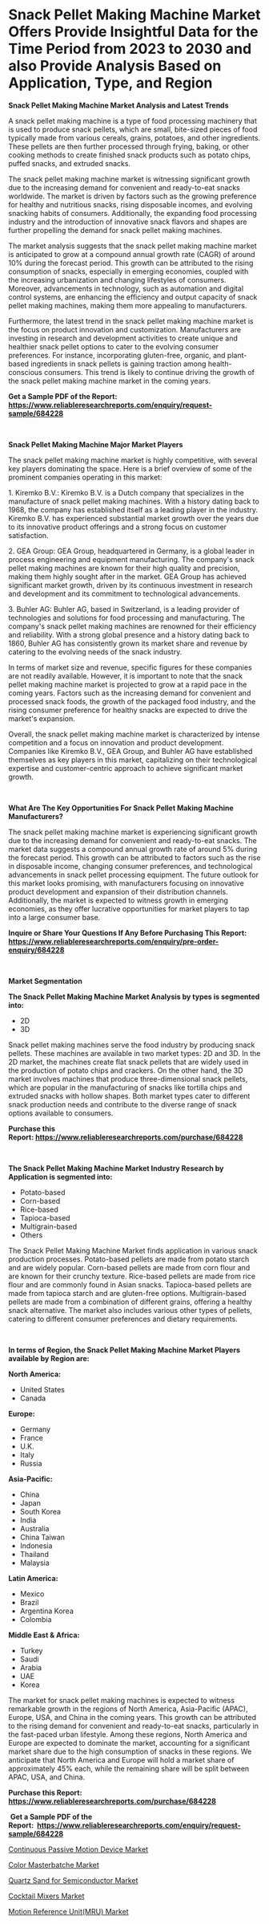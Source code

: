 <p><h1>Snack Pellet Making Machine Market Offers Provide Insightful Data for the Time Period from 2023 to 2030 and also Provide Analysis Based on Application, Type, and Region</h1></p><p><strong>Snack Pellet Making Machine Market Analysis and Latest Trends</strong></p>
<p><p>A snack pellet making machine is a type of food processing machinery that is used to produce snack pellets, which are small, bite-sized pieces of food typically made from various cereals, grains, potatoes, and other ingredients. These pellets are then further processed through frying, baking, or other cooking methods to create finished snack products such as potato chips, puffed snacks, and extruded snacks.</p><p>The snack pellet making machine market is witnessing significant growth due to the increasing demand for convenient and ready-to-eat snacks worldwide. The market is driven by factors such as the growing preference for healthy and nutritious snacks, rising disposable incomes, and evolving snacking habits of consumers. Additionally, the expanding food processing industry and the introduction of innovative snack flavors and shapes are further propelling the demand for snack pellet making machines.</p><p>The market analysis suggests that the snack pellet making machine market is anticipated to grow at a compound annual growth rate (CAGR) of around 10% during the forecast period. This growth can be attributed to the rising consumption of snacks, especially in emerging economies, coupled with the increasing urbanization and changing lifestyles of consumers. Moreover, advancements in technology, such as automation and digital control systems, are enhancing the efficiency and output capacity of snack pellet making machines, making them more appealing to manufacturers.</p><p>Furthermore, the latest trend in the snack pellet making machine market is the focus on product innovation and customization. Manufacturers are investing in research and development activities to create unique and healthier snack pellet options to cater to the evolving consumer preferences. For instance, incorporating gluten-free, organic, and plant-based ingredients in snack pellets is gaining traction among health-conscious consumers. This trend is likely to continue driving the growth of the snack pellet making machine market in the coming years.</p></p>
<p><strong>Get a Sample PDF of the Report:&nbsp; <a href="https://www.reliableresearchreports.com/enquiry/request-sample/684228">https://www.reliableresearchreports.com/enquiry/request-sample/684228</a></strong></p>
<p>&nbsp;</p>
<p><strong>Snack Pellet Making Machine Major Market Players</strong></p>
<p><p>The snack pellet making machine market is highly competitive, with several key players dominating the space. Here is a brief overview of some of the prominent companies operating in this market:</p><p>1. Kiremko B.V.: Kiremko B.V. is a Dutch company that specializes in the manufacture of snack pellet making machines. With a history dating back to 1968, the company has established itself as a leading player in the industry. Kiremko B.V. has experienced substantial market growth over the years due to its innovative product offerings and a strong focus on customer satisfaction.</p><p>2. GEA Group: GEA Group, headquartered in Germany, is a global leader in process engineering and equipment manufacturing. The company's snack pellet making machines are known for their high quality and precision, making them highly sought after in the market. GEA Group has achieved significant market growth, driven by its continuous investment in research and development and its commitment to technological advancements.</p><p>3. Buhler AG: Buhler AG, based in Switzerland, is a leading provider of technologies and solutions for food processing and manufacturing. The company's snack pellet making machines are renowned for their efficiency and reliability. With a strong global presence and a history dating back to 1860, Buhler AG has consistently grown its market share and revenue by catering to the evolving needs of the snack industry.</p><p>In terms of market size and revenue, specific figures for these companies are not readily available. However, it is important to note that the snack pellet making machine market is projected to grow at a rapid pace in the coming years. Factors such as the increasing demand for convenient and processed snack foods, the growth of the packaged food industry, and the rising consumer preference for healthy snacks are expected to drive the market's expansion.</p><p>Overall, the snack pellet making machine market is characterized by intense competition and a focus on innovation and product development. Companies like Kiremko B.V., GEA Group, and Buhler AG have established themselves as key players in this market, capitalizing on their technological expertise and customer-centric approach to achieve significant market growth.</p></p>
<p>&nbsp;</p>
<p><strong>What Are The Key Opportunities For Snack Pellet Making Machine Manufacturers?</strong></p>
<p><p>The snack pellet making machine market is experiencing significant growth due to the increasing demand for convenient and ready-to-eat snacks. The market data suggests a compound annual growth rate of around 5% during the forecast period. This growth can be attributed to factors such as the rise in disposable income, changing consumer preferences, and technological advancements in snack pellet processing equipment. The future outlook for this market looks promising, with manufacturers focusing on innovative product development and expansion of their distribution channels. Additionally, the market is expected to witness growth in emerging economies, as they offer lucrative opportunities for market players to tap into a large consumer base.</p></p>
<p><strong>Inquire or Share Your Questions If Any Before Purchasing This Report: <a href="https://www.reliableresearchreports.com/enquiry/pre-order-enquiry/684228">https://www.reliableresearchreports.com/enquiry/pre-order-enquiry/684228</a></strong></p>
<p>&nbsp;</p>
<p><strong>Market Segmentation</strong></p>
<p><strong>The Snack Pellet Making Machine Market Analysis by types is segmented into:</strong></p>
<p><ul><li>2D</li><li>3D</li></ul></p>
<p><p>Snack pellet making machines serve the food industry by producing snack pellets. These machines are available in two market types: 2D and 3D. In the 2D market, the machines create flat snack pellets that are widely used in the production of potato chips and crackers. On the other hand, the 3D market involves machines that produce three-dimensional snack pellets, which are popular in the manufacturing of snacks like tortilla chips and extruded snacks with hollow shapes. Both market types cater to different snack production needs and contribute to the diverse range of snack options available to consumers.</p></p>
<p><strong>Purchase this Report:&nbsp;<a href="https://www.reliableresearchreports.com/purchase/684228">https://www.reliableresearchreports.com/purchase/684228</a></strong></p>
<p>&nbsp;</p>
<p><strong>The Snack Pellet Making Machine Market Industry Research by Application is segmented into:</strong></p>
<p><ul><li>Potato-based</li><li>Corn-based</li><li>Rice-based</li><li>Tapioca-based</li><li>Multigrain-based</li><li>Others</li></ul></p>
<p><p>The Snack Pellet Making Machine Market finds application in various snack production processes. Potato-based pellets are made from potato starch and are widely popular. Corn-based pellets are made from corn flour and are known for their crunchy texture. Rice-based pellets are made from rice flour and are commonly found in Asian snacks. Tapioca-based pellets are made from tapioca starch and are gluten-free options. Multigrain-based pellets are made from a combination of different grains, offering a healthy snack alternative. The market also includes various other types of pellets, catering to different consumer preferences and dietary requirements.</p></p>
<p>&nbsp;</p>
<p><strong>In terms of Region, the Snack Pellet Making Machine Market Players available by Region are:</strong></p>
<p>
    <p> <strong> North America: </strong>
        <ul>
            <li>United States</li>
            <li>Canada</li>
        </ul>
        </p> 
    <p> <strong> Europe: </strong>
        <ul>
            <li>Germany</li>
            <li>France</li>
            <li>U.K.</li>
            <li>Italy</li>
            <li>Russia</li>
        </ul>
        </p> 
    <p> <strong> Asia-Pacific: </strong>
        <ul>
            <li>China</li>
            <li>Japan</li>
            <li>South Korea</li>
            <li>India</li>
            <li>Australia</li>
            <li>China Taiwan</li>
            <li>Indonesia</li>
            <li>Thailand</li>
            <li>Malaysia</li>
        </ul>
        </p> 
    <p> <strong> Latin America: </strong>
        <ul>
            <li>Mexico</li>
            <li>Brazil</li>
            <li>Argentina Korea</li>
            <li>Colombia</li>
        </ul>
        </p> 
    <p> <strong> Middle East & Africa: </strong>
        <ul>
            <li>Turkey</li>
            <li>Saudi</li>
            <li>Arabia</li>
            <li>UAE</li>
            <li>Korea</li>
        </ul>
    </p>
    </p>
<p><p>The market for snack pellet making machines is expected to witness remarkable growth in the regions of North America, Asia-Pacific (APAC), Europe, USA, and China in the coming years. This growth can be attributed to the rising demand for convenient and ready-to-eat snacks, particularly in the fast-paced urban lifestyle. Among these regions, North America and Europe are expected to dominate the market, accounting for a significant market share due to the high consumption of snacks in these regions. We anticipate that North America and Europe will hold a market share of approximately 45% each, while the remaining share will be split between APAC, USA, and China.</p></p>
<p><strong>Purchase this Report: <a href="https://www.reliableresearchreports.com/purchase/684228">https://www.reliableresearchreports.com/purchase/684228</a></strong></p>
<p>&nbsp;<strong>Get a Sample PDF of the Report:&nbsp;&nbsp;<a href="https://www.reliableresearchreports.com/enquiry/request-sample/684228">https://www.reliableresearchreports.com/enquiry/request-sample/684228</a></strong></p>
<p><strong></strong></p>
<p><p><a href="https://medium.com/@loretadervishi2013/continuous-passive-motion-device-market-insight-market-trends-growth-forecasted-from-2023-to-707fa9f9dfaa">Continuous Passive Motion Device Market</a></p><p><a href="https://medium.com/@albanaduro2018/color-masterbatche-market-share-evolution-and-market-growth-trends-2023-2030-f89c9ec7dc8c">Color Masterbatche Market</a></p><p><a href="https://github.com/rahu1506/Market-Research-Report-List-1/blob/main/quartz-sand-for-semiconductor-market.md">Quartz Sand for Semiconductor Market</a></p><p><a href="https://medium.com/@besaagolli28/cocktail-mixers-market-comprehensive-assessment-by-type-application-and-geography-73e53afb76bc">Cocktail Mixers Market</a></p><p><a href="https://github.com/rahu1505/Market-Research-Report-List-1/blob/main/motion-reference-unitmru-market.md">Motion Reference Unit(MRU) Market</a></p></p>